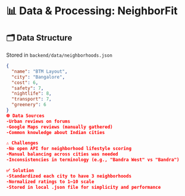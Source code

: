 # 📊 Data & Processing: NeighborFit

## 🗂️ Data Structure

Stored in `backend/data/neighborhoods.json`

```json
{
  "name": "BTM Layout",
  "city": "Bangalore",
  "cost": 6,
  "safety": 7,
  "nightlife": 8,
  "transport": 7,
  "greenery": 6
}
🌐 Data Sources
-Urban reviews on forums
-Google Maps reviews (manually gathered)
-Common knowledge about Indian cities

⚠️ Challenges
-No open API for neighborhood lifestyle scoring
-Manual balancing across cities was needed
-Inconsistencies in terminology (e.g., "Bandra West" vs "Bandra")

✅ Solution
-Standardized each city to have 3 neighborhoods
-Normalized ratings to 1–10 scale
-Stored in local .json file for simplicity and performance